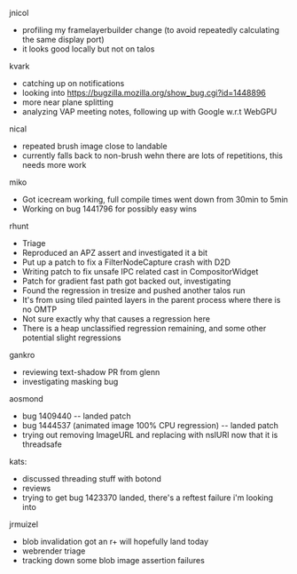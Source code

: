 jnicol
* profiling my framelayerbuilder change (to avoid repeatedly calculating the same display port)
* it looks good locally but not on talos 



kvark
* catching up on notifications
* looking into https://bugzilla.mozilla.org/show_bug.cgi?id=1448896
* more near plane splitting
* analyzing VAP meeting notes, following up with Google w.r.t WebGPU



nical
* repeated brush image close to landable
* currently falls back to non-brush wehn there are lots of repetitions, this needs more work



miko
* Got icecream working, full compile times went down from 30min to 5min
* Working on bug 1441796 for possibly easy wins



rhunt
* Triage
* Reproduced an APZ assert and investigated it a bit
* Put up a patch to fix a FilterNodeCapture crash with D2D
* Writing patch to fix unsafe IPC related cast in CompositorWidget
* Patch for gradient fast path got backed out, investigating
* Found the regression in tresize and pushed another talos run
* It's from using tiled painted layers in the parent process where there is no OMTP
* Not sure exactly why that causes a regression here
* There is a heap unclassified regression remaining, and some other potential slight regressions



gankro
* reviewing text-shadow PR from glenn
* investigating masking bug



aosmond
* bug 1409440 -- landed patch
* bug 1444537 (animated image 100% CPU regression) -- landed patch
* trying out removing ImageURL and replacing with nsIURI now that it is threadsafe



kats:
* discussed threading stuff with botond
* reviews
* trying to get bug 1423370 landed, there's a reftest failure i'm looking into



jrmuizel
* blob invalidation got an r+ will hopefully land today
* webrender triage
* tracking down some blob image assertion failures



